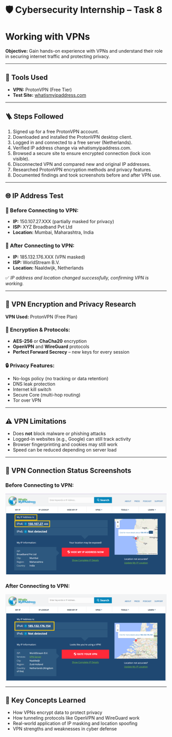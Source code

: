 # 🛡️ Cybersecurity Internship – Task 8

# Working with VPNs
 
**Objective:** Gain hands-on experience with VPNs and understand their role in securing internet traffic and protecting privacy.

---

## 🧰 Tools Used
- **VPN:** ProtonVPN (Free Tier)
- **Test Site:** [whatismyipaddress.com](https://whatismyipaddress.com)

---

## 🪜 Steps Followed

1. Signed up for a free ProtonVPN account.
2. Downloaded and installed the ProtonVPN desktop client.
3. Logged in and connected to a free server (Netherlands).
4. Verified IP address change via whatismyipaddress.com.
5. Browsed a secure site to ensure encrypted connection (lock icon visible).
6. Disconnected VPN and compared new and original IP addresses.
7. Researched ProtonVPN encryption methods and privacy features.
8. Documented findings and took screenshots before and after VPN use.

---

## 🌐 IP Address Test

### 🔹 Before Connecting to VPN:
- **IP:** 150.107.27.XXX (partially masked for privacy)
- **ISP:** XYZ Broadband Pvt Ltd  
- **Location:** Mumbai, Maharashtra, India

### 🔹 After Connecting to VPN:
- **IP:** 185.132.176.XXX (VPN masked)
- **ISP:** WorldStream B.V.  
- **Location:** Naaldwijk, Netherlands

✅ *IP address and location changed successfully, confirming VPN is working.*

---

## 🔐 VPN Encryption and Privacy Research

**VPN Used:** ProtonVPN (Free Plan)

### 🔑 Encryption & Protocols:
- **AES-256** or **ChaCha20** encryption
- **OpenVPN** and **WireGuard** protocols
- **Perfect Forward Secrecy** – new keys for every session

### 🔒 Privacy Features:
- No-logs policy (no tracking or data retention)
- DNS leak protection
- Internet kill switch
- Secure Core (multi-hop routing)
- Tor over VPN

---

## ⚠️ VPN Limitations
- Does **not** block malware or phishing attacks
- Logged-in websites (e.g., Google) can still track activity
- Browser fingerprinting and cookies may still work
- Speed can be reduced depending on server load

---

## 📸 VPN Connection Status Screenshots

### Before Connecting to VPN:
![Before VPN](https://github.com/zabi-k786/Working-with-VPNs/blob/main/1_before_vpn_ip.png)

### After Connecting to VPN:
![After VPN](https://github.com/zabi-k786/Working-with-VPNs/blob/main/6_After_vpn_ip.png)


---

## 🧠 Key Concepts Learned
- How VPNs encrypt data to protect privacy
- How tunneling protocols like OpenVPN and WireGuard work
- Real-world application of IP masking and location spoofing
- VPN strengths and weaknesses in cyber defense

